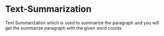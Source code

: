 # Text-Summarization
Text Summarization which is used to summarize the paragraph and you will get the summarize paragraph with the given word counts
